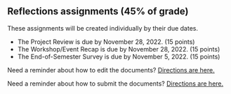 ## Reflections assignments (45% of grade)

These assignments will be created individually by their due dates.
- The Project Review is due by November 28, 2022. (15 points)
- The Workshop/Event Recap is due by November 28, 2022. (15 points)
- The End-of-Semester Survey is due by November 5, 2022. (15 points)

Need a reminder about how to edit the documents? [Directions are here.](https://github.com/HIST5152/assignments#editing-the-documents)

Need a reminder about how to submit the documents? [Directions are here.](https://github.com/HIST5152/assignments#submitting-the-documents)
